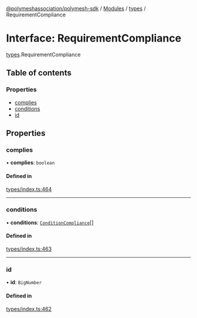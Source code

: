 [@polymeshassociation/polymesh-sdk](../README.md) / [Modules](../modules.md) / [types](../modules/types.md) / RequirementCompliance

# Interface: RequirementCompliance

[types](../modules/types.md).RequirementCompliance

## Table of contents

### Properties

- [complies](types.RequirementCompliance.md#complies)
- [conditions](types.RequirementCompliance.md#conditions)
- [id](types.RequirementCompliance.md#id)

## Properties

### complies

• **complies**: `boolean`

#### Defined in

[types/index.ts:464](https://github.com/PolymathNetwork/polymesh-sdk/blob/31dfa0dc/src/types/index.ts#L464)

___

### conditions

• **conditions**: [`ConditionCompliance`](types.ConditionCompliance.md)[]

#### Defined in

[types/index.ts:463](https://github.com/PolymathNetwork/polymesh-sdk/blob/31dfa0dc/src/types/index.ts#L463)

___

### id

• **id**: `BigNumber`

#### Defined in

[types/index.ts:462](https://github.com/PolymathNetwork/polymesh-sdk/blob/31dfa0dc/src/types/index.ts#L462)
